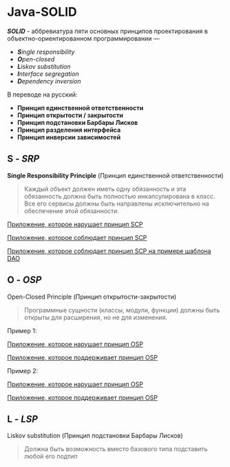 # Java-SOLID

__*SOLID*__ - аббревиатура пяти основных принципов проектирования в объектно-ориентированном программировании —
* __*S*__*ingle responsibility*
* __*O*__*pen-closed*
* __*L*__*iskov substitution*
* __*I*__*nterface segregation*
* __*D*__*ependency inversion*

В переводе на русский:
* __Принцип единственной ответственности__
* __Принцип открытости / закрытости__
* __Принцип подстановки Барбары Лисков__
* __Принцип разделения интерфейса__
* __Принцип инверсии зависимостей__

## __S__ - *SRP*

__Single Responsibility Principle__ (Принцип единственной ответственности)

> Каждый объект должен иметь одну обязанность и эта обязанность должна быть полностью инкапсулирована в класс. Все его сервисы должны быть направлены исключительно на обеспечение этой обязанности.

[Приложение, которое нарушает принцип SCP]()

[Приложение, которое соблюдает принцип SCP]()

[Приложение, которое соблюдает принцип SCP на примере шаблона DAO]()

## __O__ - *OSP*

Open-Closed Principle (Принцип открытости-закрытости)

> Программные сущности (классы, модули, функции) должны быть открыты для расширения, но не для изменения.

Пример 1:

[Приложение, которое нарушает принцип OSP]()

[Приложение, которое поддерживает принцип OSP]()

Пример 2:

[Приложение, которое нарушает принцип OSP]()

[Приложение, которое поддерживает принцип OSP]()

## __L__ - *LSP*

Liskov substitution (Принцип подстановки Барбары Лисков)

> Должна быть возможность вместо базового типа подставить любой его подтип


